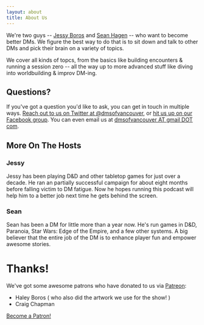 ```yaml
---
layout: about
title: About Us
---
```


We're two guys -- [Jessy Boros](http://twitter.com/JessyTheRed)
and [Sean Hagen](http://seanhagen.ca) -- who want to become better DMs. We
figure the best way to do that is to sit down and talk to other DMs and pick
their brain on a variety of topics. 

We cover all kinds of topcs, from the basics like building encounters & running
a session zero -- all the way up to more advanced stuff like diving into
worldbuilding & improv DM-ing.

## Questions?

If you've got a question you'd like to ask, you can get in touch in multiple
ways. [Reach out to us on Twitter at @dmsofvancouver](https://twitter.com/{{site.social.twitter}}),
or
[hit us up on our Facebook group](https://www.facebook.com/{{site.social.facebook}}). You
can even email us at [dmsofvancouver AT gmail DOT com](mailto:{{site.social.email}}).

## More On The Hosts

### Jessy

Jessy has been playing D&D and other tabletop games for just over a
decade. He ran an partially successful campaign for about eight
months before falling victim to DM fatigue. Now he hopes running this
podcast will help him to a better job next time he gets behind the
screen.

### Sean

Sean has been a DM for little more than a year now. He's run games in D&D,
Paranoia, Star Wars: Edge of the Empire, and a few other systems. A big believer
that the entire job of the DM is to enhance player fun and empower awesome stories.

# Thanks!

We've got some awesome patrons who have donated to us via
[Patreon](https://patreon.com/dmsofvancouver):

* Haley Boros ( who also did the artwork we use for the show! )
* Craig Chapman

<a href="https://www.patreon.com/bePatron?u=5814027" data-patreon-widget-type="become-patron-button">Become a Patron!</a><script async src="https://c6.patreon.com/becomePatronButton.bundle.js"></script>
